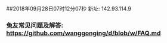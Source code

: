 ##2018年09月28日07时12分07秒 新址: 142.93.114.9
### 兔友常见问题及解答: https://github.com/wanggonging/d/blob/w/FAQ.md
